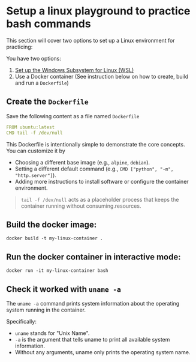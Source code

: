 # Setup a linux playground to practice bash commands

This section will cover two options to set up a Linux environment for practicing:

You have two options:

1. [Set up the Windows Subsystem for Linux (WSL)](https://learn.microsoft.com/en-us/windows/wsl/install)
2. Use a Docker container (See instruction below on how to create, build and run a `Dockerfile`)

## Create the `Dockerfile`
Save the following content as a file named `Dockerfile`
```yml
FROM ubuntu:latest
CMD tail -f /dev/null
```
This Dockerfile is intentionally simple to demonstrate the core concepts. You can customize it by 
- Choosing a different base image (e.g., `alpine`, `debian`).
- Setting a different default command (e.g., `CMD ["python", "-m", "http.server"]`).
- Adding more instructions to install software or configure the container environment.

>`tail -f /dev/null` acts as a placeholder process that keeps the container running without consuming.resources.

## Build the docker image:
    docker build -t my-linux-container .

## Run the docker container in interactive mode:
    docker run -it my-linux-container bash

## Check it worked with `uname -a`

The `uname -a` command prints system information about the operating system running in the container.

Specifically:
- `uname` stands for "Unix Name".
- `-a` is the argument that tells uname to print all available system information.
- Without any arguments, uname only prints the operating system name.